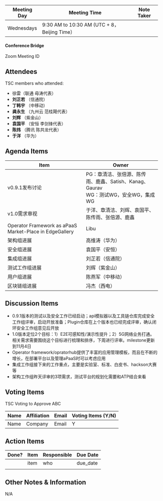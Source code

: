 | Meeting Day | Meeting Time                                 | Note Taker |
| ----------- | -------------------------------------------- | ---------- |
| Wednesdays  | 9:30 AM to 10:30 AM (UTC + 8，Beijing Time） |            |

#### Conference Bridge

Zoom Meeting ID



## Attendees

TSC members who attended:

- 徐雷（联通 毋涛代表）
-   **刘芷若**   （信通院）     
-   **丁韩宇**      （中移动）    
-  **龚永生**   （九州云 范桂飓代表）      
-   **刘辉**  （紫金山）    
-  **袁国平**   （安恒 李剑锋代表） 
-  **陈炜**  （腾讯 陈共龙代表）   
-   **于洋**   （华为）    

## Agenda Items

| Item                                                    | Owner                                                        |
| ------------------------------------------------------- | ------------------------------------------------------------ |
| v0.9.1发布讨论                                          | PG：章清洁、张倍源、陈传雨、鹿鑫、Satish、Kanag、Gaurav<br/>WG：测试WG，安全WG，集成WG |
| v1.0需求审视                                            | 于洋、章清洁、刘辉、袁国平、陈传雨、张倍源、鹿鑫             |
| Operator Framework as aPaaS Market-Place in EdgeGallery | Libu                                                         |
| 架构组进展                                              | 高维涛（华为）                                               |
| 安全组进展                                              | 袁国平（安恒）                                               |
| 集成组进展                                              | 刘芷若（信通院）                                             |
| 测试工作组进展                                          | 刘辉（紫金山）                                               |
| 用户组进展                                              | 陈燕军（中移动）                                             |
| 区块链组进展                                            | 冯杰（西电）                                                 |

## Discussion Items

- 0.9.1版本的测试以及安全工作已经启动；api模拟器以及工具链仓库完成安全工作组评审，启动开放准备；Plugin仓库在上个版本也已经完成评审，确认闭环安全工作组意见后开放
- 1.0版本定位2个目标：1）E2E可感知性/演示性提升；2）5G网络业务打通。相关需求需要围绕这个目标进行梳理和排序，下周进行评审。milestone更新到11月4日
- Operator framework/opratorhub提供了丰富的应用管理模板，而且在不断的增长，在部署平台以及管理aPaaS时可以考虑应用
- 集成工作组接下来的工作重点，主要是实验室、标准、白皮书、hackson大赛等
- 架构工作组昨天评审的3项需求，测试平台的规划化需要和ATP结合来看

## Voting Items

TSC Voting to Approve ABC

| **Name** | **Affiliation** | **Email** | **Voting Items (Y/N)** |
| -------- | --------------- | --------- | ---------------------- |
| Name     | Company         | Email     | Y                      |


## Action Items

| Done? | Item | Responsible | Due Date |
| ----- | ---- | ----------- | -------- |
|       | item | who         | due_date |
|       |      |             |          |

## Other Notes & Information

N/A